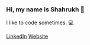 ### Hi, my name is Shahrukh :wave:

I like to code sometimes. :computer:

[LinkedIn](https://www.linkedin.com/in/qureshishahrukh/)
[Website](https://shaleequreshi.github.io/Shahrukh)


<!-- ### Notable Projects :clipboard: :trophy: (2020) -->

<!-- [Whitehare](https://github.com/ShaleeQureshi/Whitehare)

```
An open-source social media platform built using Python and the Django framework.
```

[NorthHacks Hackathon](https://shaleequreshi.github.io/NorthHacks/#/)

```
This website was built using NodeJS, ReactJS, and Firebase. This digital local event amassed over 30 teams!
```

[ClimateGlobal](https://github.com/ClimateGlobal)

```
Web application built to raise awareness on Climate Change.
``` -->

